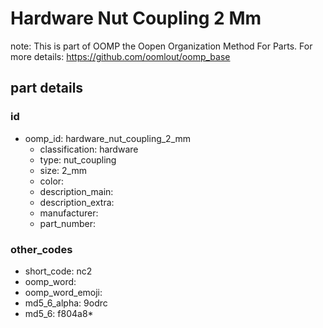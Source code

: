 # Hardware Nut Coupling 2 Mm  

note: This is part of OOMP the Oopen Organization Method For Parts. For more details: https://github.com/oomlout/oomp_base

##  part details





### id
* oomp_id: hardware_nut_coupling_2_mm
  * classification: hardware
  * type: nut_coupling
  * size: 2_mm
  * color: 
  * description_main: 
  * description_extra: 
  * manufacturer: 
  * part_number: 

### other_codes
* short_code: nc2
* oomp_word: 
* oomp_word_emoji: 
* md5_6_alpha: 9odrc
* md5_6: f804a8* 